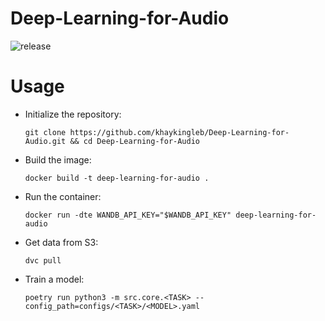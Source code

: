 # Deep-Learning-for-Audio

![release][release]

# Usage

* Initialize the repository:

  ```shell
  git clone https://github.com/khaykingleb/Deep-Learning-for-Audio.git && cd Deep-Learning-for-Audio
  ```
* Build the image:

  ```shell
  docker build -t deep-learning-for-audio .
  ```
* Run the container:

  ```shell
  docker run -dte WANDB_API_KEY="$WANDB_API_KEY" deep-learning-for-audio
  ```
* Get data from S3:

  ```shell
  dvc pull
  ```
* Train a model:

  ```shell
  poetry run python3 -m src.core.<TASK> --config_path=configs/<TASK>/<MODEL>.yaml
  ```

[release]: https://github.com/khaykingleb/Deep-Learning-for-Audio/actions/workflows/release.yaml/badge.svg
